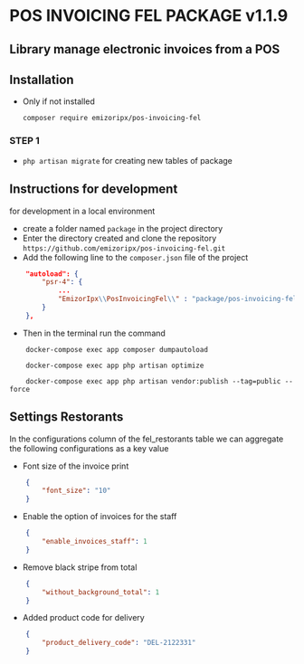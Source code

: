# POS INVOICING FEL PACKAGE v1.1.9

## Library manage electronic invoices from a POS

## Installation

- Only if not installed
    
    `composer require emizoripx/pos-invoicing-fel`
### STEP 1
- `php artisan migrate` for creating new tables of package

## Instructions for development
for development in a local environment
- create a folder named `package` in the project directory
- Enter the directory created and clone the repository `https://github.com/emizoripx/pos-invoicing-fel.git`
- Add the following line to the `composer.json` file of the project
```json
    "autoload": {
        "psr-4": {
            ...
            "EmizorIpx\\PosInvoicingFel\\" : "package/pos-invoicing-fel/src/"
        }
    },
```
- Then in the terminal run the command
```
    docker-compose exec app composer dumpautoload
```
```
    docker-compose exec app php artisan optimize
```
```
    docker-compose exec app php artisan vendor:publish --tag=public --force
```

## Settings Restorants
In the configurations column of the fel_restorants table we can aggregate the following configurations as a key value
- Font size of the invoice print
```json
    {
        "font_size": "10"
    }
```

- Enable the option of invoices for the staff
```json
    {
        "enable_invoices_staff": 1
    }
```

- Remove black stripe from total
```json
    {
        "without_background_total": 1
    }
```
- Added product code for delivery
```json
    {
        "product_delivery_code": "DEL-2122331"
    }
```
